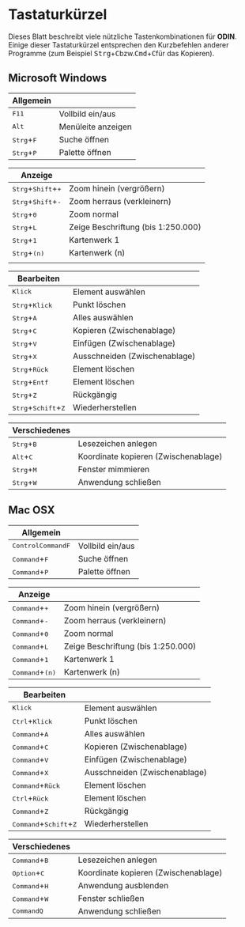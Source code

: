 # Tastaturkürzel

Dieses Blatt beschreibt viele nützliche Tastenkombinationen für **ODIN**. Einige dieser Tastaturkürzel entsprechen den Kurzbefehlen anderer Programme (zum Beispiel <kbd>Strg</kbd>+<kbd>C</kbd>bzw.<kbd>Cmd</kbd>+<kbd>C</kbd>für das Kopieren). 

## Microsoft Windows

| Allgemein                    |                    |
| ---------------------------- | ------------------ |
| <kbd>F11</kbd>               | Vollbild ein/aus   |
| <kbd>Alt</kbd>               | Menüleite anzeigen |
| <kbd>Strg</kbd>+<kbd>F</kbd> | Suche öffnen       |
| <kbd>Strg</kbd>+<kbd>P</kbd> | Palette öffnen     |

| Anzeige                                       |                                    |
| --------------------------------------------- | ---------------------------------- |
| <kbd>Strg</kbd>+<kbd>Shift</kbd>+<kbd>+</kbd> | Zoom hinein (vergrößern)          |
| <kbd>Strg</kbd>+<kbd>Shift</kbd>+<kbd>-</kbd> | Zoom herraus (verkleinern)         |
| <kbd>Strg</kbd>+<kbd>0</kbd>                  | Zoom normal                        |
| <kbd>Strg</kbd>+<kbd>L</kbd>                  | Zeige Beschriftung (bis 1:250.000) |
| <kbd>Strg</kbd>+<kbd>1</kbd>                  | Kartenwerk 1                       |
| <kbd>Strg</kbd>+<kbd>(n)</kbd>                | Kartenwerk (n)                     |
|                                               |                                    |

| Bearbeiten                                     |                                 |
| ---------------------------------------------- | ------------------------------- |
| <kbd>Klick</kbd>                               | Element auswählen               |
| <kbd>Strg</kbd>+<kbd>Klick</kbd>               | Punkt löschen                   |
| <kbd>Strg</kbd>+<kbd>A</kbd>                   | Alles auswählen                 |
| <kbd>Strg</kbd>+<kbd>C</kbd>                   | Kopieren (Zwischenablage)       |
| <kbd>Strg</kbd>+<kbd>V</kbd>                   | Einfügen (Zwischenablage)       |
| <kbd>Strg</kbd>+<kbd>X</kbd>                   | Ausschneiden   (Zwischenablage) |
| <kbd>Strg</kbd>+<kbd>Rück</kbd>                | Element löschen                 |
| <kbd>Strg</kbd>+<kbd>Entf</kbd>                | Element löschen                 |
| <kbd>Strg</kbd>+<kbd>Z</kbd>                   | Rückgängig                      |
| <kbd>Strg</kbd>+<kbd>Schift</kbd>+<kbd>Z</kbd> | Wiederherstellen                |

| Verschiedenes                |                                      |
| ---------------------------- | ------------------------------------ |
| <kbd>Strg</kbd>+<kbd>B</kbd> | Lesezeichen anlegen                  |
| <kbd>Alt</kbd>+<kbd>C</kbd>  | Koordinate kopieren (Zwischenablage) |
| <kbd>Strg</kbd>+<kbd>M</kbd> | Fenster mimmieren                    |
| <kbd>Strg</kbd>+<kbd>W</kbd> | Anwendung schließen                  |

## Mac OSX

| Allgemein                                        |                  |
| ------------------------------------------------ | ---------------- |
| <kbd>Control</kbd><kbd>Command</kbd><kbd>F</kbd> | Vollbild ein/aus |
| <kbd>Command</kbd>+<kbd>F</kbd>                  | Suche öffnen     |
| <kbd>Command</kbd>+<kbd>P</kbd>                  | Palette öffnen   |

| Anzeige                           |                                    |
| --------------------------------- | ---------------------------------- |
| <kbd>Command</kbd>+<kbd>+</kbd>   | Zoom hinein (vergrößern)          |
| <kbd>Command</kbd>+<kbd>-</kbd>   | Zoom herraus (verkleinern)         |
| <kbd>Command</kbd>+<kbd>0</kbd>   | Zoom normal                        |
| <kbd>Command</kbd>+<kbd>L</kbd>   | Zeige Beschriftung (bis 1:250.000) |
| <kbd>Command</kbd>+<kbd>1</kbd>   | Kartenwerk 1                       |
| <kbd>Command</kbd>+<kbd>(n)</kbd> | Kartenwerk (n)                     |

| Bearbeiten                                        |                                 |
| ------------------------------------------------- | ------------------------------- |
| <kbd>Klick</kbd>                                  | Element auswählen               |
| <kbd>Ctrl</kbd>+<kbd>Klick</kbd>                  | Punkt löschen                   |
| <kbd>Command</kbd>+<kbd>A</kbd>                   | Alles auswählen                 |
| <kbd>Command</kbd>+<kbd>C</kbd>                   | Kopieren (Zwischenablage)       |
| <kbd>Command</kbd>+<kbd>V</kbd>                   | Einfügen (Zwischenablage)       |
| <kbd>Command</kbd>+<kbd>X</kbd>                   | Ausschneiden   (Zwischenablage) |
| <kbd>Command</kbd>+<kbd>Rück</kbd>                | Element löschen                 |
| <kbd>Ctrl</kbd>+<kbd>Rück</kbd>                   | Element löschen                 |
| <kbd>Command</kbd>+<kbd>Z</kbd>                   | Rückgängig                      |
| <kbd>Command</kbd>+<kbd>Schift</kbd>+<kbd>Z</kbd> | Wiederherstellen                |

| Verschiedenes                   |                                      |
| ------------------------------- | ------------------------------------ |
| <kbd>Command</kbd>+<kbd>B</kbd> | Lesezeichen anlegen                  |
| <kbd>Option</kbd>+<kbd>C</kbd>  | Koordinate kopieren (Zwischenablage) |
| <kbd>Command</kbd>+<kbd>H</kbd> | Anwendung ausblenden                 |
| <kbd>Command</kbd>+<kbd>W</kbd> | Fenster schließen                    |
| <kbd>Command</kbd><kbd>Q</kbd>  | Anwendung schließen                  |
